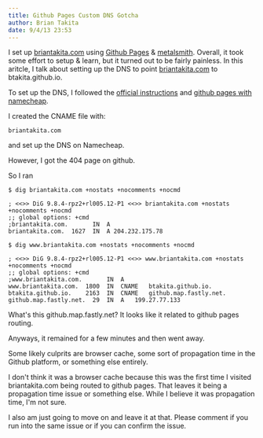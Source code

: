 ```yaml
---
title: Github Pages Custom DNS Gotcha
author: Brian Takita
date: 9/4/13 23:53
---
```


I set up <a href="http://briantakita.com" target="_blank">briantakita.com</a> using <a href="http://pages.github.com/" target="_blank">Github Pages</a> & <a href="http://www.metalsmith.io/" target="_blank">metalsmith</a>. Overall, it took some effort to setup & learn, but it turned out to be fairly painless. In this aritcle, I talk about setting up the DNS to point <a href="http://briantakita.com" target="_blank">briantakita.com</a> to btakita.github.io.

<!--more-->

To set up the DNS, I followed the <a href="https://help.github.com/articles/setting-up-a-custom-domain-with-pages" target="_blank">official instructions</a> and <a href="http://davidensinger.com/2013/03/setting-the-dns-for-github-pages-on-namecheap/" target="_blank">github pages with namecheap</a>.

I created the CNAME file with:

```shell
briantakita.com
```

and set up the DNS on Namecheap.

However, I got the 404 page on github.

So I ran

```shell
$ dig briantakita.com +nostats +nocomments +nocmd

; <<>> DiG 9.8.4-rpz2+rl005.12-P1 <<>> briantakita.com +nostats +nocomments +nocmd
;; global options: +cmd
;briantakita.com.       IN  A
briantakita.com.  1627  IN  A 204.232.175.78

$ dig www.briantakita.com +nostats +nocomments +nocmd

; <<>> DiG 9.8.4-rpz2+rl005.12-P1 <<>> www.briantakita.com +nostats +nocomments +nocmd
;; global options: +cmd
;www.briantakita.com.       IN  A
www.briantakita.com.  1800  IN  CNAME	btakita.github.io.
btakita.github.io.    2163  IN  CNAME	github.map.fastly.net.
github.map.fastly.net.  29  IN  A	199.27.77.133
```

What's this github.map.fastly.net? It looks like it related to github pages routing.

Anyways, it remained for a few minutes and then went away.

Some likely culprits are browser cache, some sort of propagation time in the Github platform, or something else entirely.

I don't think it was a browser cache because this was the first time I visited briantakita.com being routed to github pages. That leaves it being a propagation time issue or something else. While I believe it was propagation time, I'm not sure.

I also am just going to move on and leave it at that. Please comment if you run into the same issue or if you can confirm the issue.
